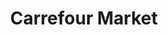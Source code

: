 ---
title: "Carrefour Market"
url: /marseille-1er-arrondissement/carrefour-market/
shop: supermarché
---